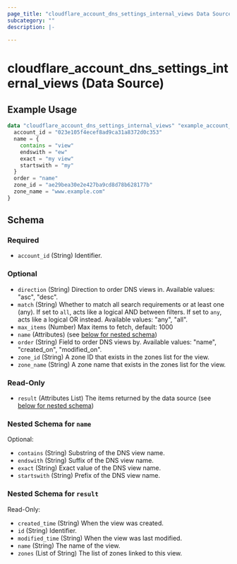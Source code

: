 ```yaml
---
page_title: "cloudflare_account_dns_settings_internal_views Data Source - Cloudflare"
subcategory: ""
description: |-
  
---
```


# cloudflare_account_dns_settings_internal_views (Data Source)



## Example Usage

```terraform
data "cloudflare_account_dns_settings_internal_views" "example_account_dns_settings_internal_views" {
  account_id = "023e105f4ecef8ad9ca31a8372d0c353"
  name = {
    contains = "view"
    endswith = "ew"
    exact = "my view"
    startswith = "my"
  }
  order = "name"
  zone_id = "ae29bea30e2e427ba9cd8d78b628177b"
  zone_name = "www.example.com"
}
```

<!-- schema generated by tfplugindocs -->
## Schema

### Required

- `account_id` (String) Identifier.

### Optional

- `direction` (String) Direction to order DNS views in.
Available values: "asc", "desc".
- `match` (String) Whether to match all search requirements or at least one (any). If set to `all`, acts like a logical AND between filters. If set to `any`, acts like a logical OR instead.
Available values: "any", "all".
- `max_items` (Number) Max items to fetch, default: 1000
- `name` (Attributes) (see [below for nested schema](#nestedatt--name))
- `order` (String) Field to order DNS views by.
Available values: "name", "created_on", "modified_on".
- `zone_id` (String) A zone ID that exists in the zones list for the view.
- `zone_name` (String) A zone name that exists in the zones list for the view.

### Read-Only

- `result` (Attributes List) The items returned by the data source (see [below for nested schema](#nestedatt--result))

<a id="nestedatt--name"></a>
### Nested Schema for `name`

Optional:

- `contains` (String) Substring of the DNS view name.
- `endswith` (String) Suffix of the DNS view name.
- `exact` (String) Exact value of the DNS view name.
- `startswith` (String) Prefix of the DNS view name.


<a id="nestedatt--result"></a>
### Nested Schema for `result`

Read-Only:

- `created_time` (String) When the view was created.
- `id` (String) Identifier.
- `modified_time` (String) When the view was last modified.
- `name` (String) The name of the view.
- `zones` (List of String) The list of zones linked to this view.


